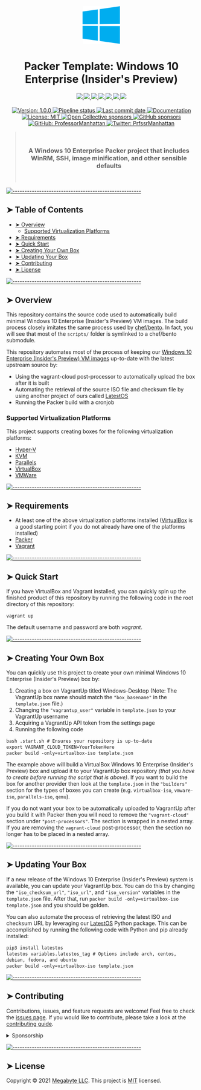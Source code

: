 <!-- ⚠️ This README has been generated from the file(s) "./.modules/docs/blueprint-readme.md" ⚠️--><div align="center">
  <center>
    <a href="https://gitlab.com/megabyte-labs/packer/windows-desktop" title="Windows 10 Enterprise (Insider's Preview) GitLab page" target="_blank">
      <img width="100" height="100" alt="Windows 10 Enterprise (Insider's Preview) logo" src="./logo.png" />
    </a>
  </center>
</div>
<div align="center">
  <center><h1 align="center">Packer Template: Windows 10 Enterprise (Insider's Preview)</h1></center>
</div>

<div align="center">
  <h4 align="center">
    <a href="https://megabyte.space" title="Megabyte Labs homepage" target="_blank">
      <img src="https://gitlab.com/megabyte-labs/assets/-/raw/master/svg/home-solid.svg" />
    </a>
    <a href="https://app.vagrantup.com/Megabyte/boxes/Windows-Desktop" title="Windows 10 Enterprise (Insider's Preview) box on VagrantUp.com" target="_blank">
      <img height="50" src="https://gitlab.com/megabyte-labs/assets/-/raw/master/svg/vagrant.svg" />
    </a>
    <a href="https://gitlab.com/megabyte-labs/packer/windows-desktop/-/blob/master/CONTRIBUTING.md" title="Learn about contributing" target="_blank">
      <img src="https://gitlab.com/megabyte-labs/assets/-/raw/master/svg/contributing-solid.svg" />
    </a>
    <a href="https://www.patreon.com/ProfessorManhattan" title="Support us on Patreon" target="_blank">
      <img src="https://gitlab.com/megabyte-labs/assets/-/raw/master/svg/support-solid.svg" />
    </a>
    <a href="https://app.slack.com/client/T01ABCG4NK1/C01NN74H0LW/details/" title="Slack chat room" target="_blank">
      <img src="https://gitlab.com/megabyte-labs/assets/-/raw/master/svg/chat-solid.svg" />
    </a>
    <a href="https://github.com/ProfessorManhattan/packer-windows-desktop" title="GitHub mirror" target="_blank">
      <img src="https://gitlab.com/megabyte-labs/assets/-/raw/master/svg/github-solid.svg" />
    </a>
    <a href="https://gitlab.com/megabyte-labs/packer/windows-desktop" title="GitLab repository" target="_blank">
      <img src="https://gitlab.com/megabyte-labs/assets/-/raw/master/svg/gitlab-solid.svg" />
    </a>
  </h4>
  <p align="center">
    <a href="https://gitlab.com/megabyte-labs/npm/windows-desktop" target="_blank">
      <img alt="Version: 1.0.0" src="https://img.shields.io/badge/version-1.0.0-blue.svg?cacheSeconds=2592000" />
    </a>
    <a href="https://gitlab.com/megabyte-labs/packer/windows-desktop/commits/master" target="_blank">
      <img alt="Pipeline status" src="https://gitlab.com/megabyte-labs/packer/windows-desktop/badges/master/pipeline.svg">
    </a>
    <a href="https://gitlab.com/megabyte-labs/packer/windows-desktop" target="_blank">
      <img alt="Last commit date" src="https://img.shields.io/github/last-commit/ProfessorManhattan/packer-windows-desktop?logo=git&logoColor=white&style=flat" />
    </a>
    <a href="https://megabyte.space/docs/packer" target="_blank">
      <img alt="Documentation" src="https://img.shields.io/badge/documentation-yes-brightgreen.svg?style=flat" />
    </a>
    <a href="https://gitlab.com/megabyte-labs/packer/windows-desktop/-/raw/master/LICENSE" target="_blank">
      <img alt="License: MIT" src="https://img.shields.io/badge/license-MIT-yellow.svg?style=flat" />
    </a>
    <a href="https://opencollective.com/megabytelabs" title="Support us on Open Collective" target="_blank">
      <img alt="Open Collective sponsors" src="https://img.shields.io/opencollective/sponsors/megabytelabs?label=Open%20Collective%20sponsors&logo=data:image/png;base64,iVBORw0KGgoAAAANSUhEUgAAACAAAAAgBAMAAACBVGfHAAAAElBMVEUAAACvzfmFsft4pfD////w+P9tuc5RAAAABHRSTlMAFBERkdVu1AAAAFxJREFUKM9jgAAXIGBAABYXMHBA4yNEXGBAAU2BMz4FIIYTNhtFgRjZPkagFAuyAhGgHAuKAlQBCBtZB4gzQALoDsN0Oobn0L2PEUCoQYgZyOjRQFiJA67IRrEbAJImNwFBySjCAAAAAElFTkSuQmCC&style=flat" />
    </a>
    <a href="https://github.com/ProfessorManhattan" title="Support us on GitHub" target="_blank">
      <img alt="GitHub sponsors" src="https://img.shields.io/github/sponsors/ProfessorManhattan?label=GitHub%20sponsors&logo=github&style=flat" />
    </a>
    <a href="https://github.com/ProfessorManhattan" target="_blank">
      <img alt="GitHub: ProfessorManhattan" src="https://img.shields.io/github/followers/ProfessorManhattan?style=social" target="_blank" />
    </a>
    <a href="https://twitter.com/PrfssrManhattan" target="_blank">
      <img alt="Twitter: PrfssrManhattan" src="https://img.shields.io/twitter/url/https/twitter.com/PrfssrManhattan.svg?style=social&label=Follow%20%40PrfssrManhattan" />
    </a>
  </p>
</div>

> </br><h3 align="center">**A Windows 10 Enterprise Packer project that includes WinRM, SSH, image minification, and other sensible defaults**</h3></br>

<!--TERMINALIZER![terminalizer_title](https://gitlab.com/megabyte-labs/ansible-roles/role_name/-/raw/master/.demo.gif)TERMINALIZER-->

[![-----------------------------------------------------](https://raw.githubusercontent.com/andreasbm/readme/master/assets/lines/aqua.png)](#table-of-contents)

## ➤ Table of Contents

- [➤ Overview](#-overview)
  - [Supported Virtualization Platforms](#supported-virtualization-platforms)
- [➤ Requirements](#-requirements)
- [➤ Quick Start](#-quick-start)
- [➤ Creating Your Own Box](#-creating-your-own-box)
- [➤ Updating Your Box](#-updating-your-box)
- [➤ Contributing](#-contributing)
- [➤ License](#-license)

[![-----------------------------------------------------](https://raw.githubusercontent.com/andreasbm/readme/master/assets/lines/aqua.png)](#overview)

## ➤ Overview

This repository contains the source code used to automatically build minimal Windows 10 Enterprise (Insider's Preview) VM images. The build process closely imitates the same process used by [chef/bento](https://github.com/chef/bento). In fact, you will see that most of the `scripts/` folder is symlinked to a chef/bento submodule.

This repository automates most of the process of keeping our [Windows 10 Enterprise (Insider's Preview) VM images](https://app.vagrantup.com/Megabyte/boxes/Windows-Desktop) up-to-date with the latest upstream source by:

- Using the vagrant-cloud post-processor to automatically upload the box after it is built
- Automating the retrieval of the source ISO file and checksum file by using another project of ours called [LatestOS](https://pypi.org/project/latestos/)
- Running the Packer build with a cronjob

### Supported Virtualization Platforms

This project supports creating boxes for the following virtualization platforms:

- [Hyper-V](https://gitlab.com/megabyte-labs/ansible-roles/hyperv) <!-- SUPPORTED_OS_HYPERV -->
- [KVM](https://gitlab.com/megabyte-labs/ansible-roles/kvm) <!-- SUPPORTED_OS_KVM -->
- [Parallels](https://gitlab.com/megabyte-labs/ansible-roles/parallels) <!-- SUPPORTED_OS_PARALLELS -->
- [VirtualBox](https://gitlab.com/megabyte-labs/ansible-roles/virtualbox) <!-- SUPPORTED_OS_VIRTUALBOX -->
- [VMWare](https://gitlab.com/megabyte-labs/ansible-roles/vmware) <!-- SUPPORTED_OS_VMWARE -->

[![-----------------------------------------------------](https://raw.githubusercontent.com/andreasbm/readme/master/assets/lines/aqua.png)](#requirements)

## ➤ Requirements

- At least one of the above virtualization platforms installed ([VirtualBox](https://gitlab.com/megabyte-labs/ansible-roles/virtualbox) is a good starting point if you do not already have one of the platforms installed)
- [Packer](https://gitlab.com/megabyte-labs/ansible-roles/packer)
- [Vagrant](https://gitlab.com/megabyte-labs/ansible-roles/vagrant)

[![-----------------------------------------------------](https://raw.githubusercontent.com/andreasbm/readme/master/assets/lines/aqua.png)](#quick-start)

## ➤ Quick Start

If you have VirtualBox and Vagrant installed, you can quickly spin up the finished product of this repository by running the following code in the root directory of this repository:

```shell
vagrant up
```

The default username and password are both _vagrant_.

[![-----------------------------------------------------](https://raw.githubusercontent.com/andreasbm/readme/master/assets/lines/aqua.png)](#creating-your-own-box)

## ➤ Creating Your Own Box

You can quickly use this project to create your own minimal Windows 10 Enterprise (Insider's Preview) box by:

1. Creating a box on VagrantUp titled Windows-Desktop (Note: The VagrantUp box name should match the `"box_basename"` in the `template.json` file.)
2. Changing the `"vagrantup_user"` variable in `template.json` to your VagrantUp username
3. Acquiring a VagrantUp API token from the settings page
4. Running the following code

```shell
bash .start.sh # Ensures your repository is up-to-date
export VAGRANT_CLOUD_TOKEN=YourTokenHere
packer build -only=virtualbox-iso template.json
```

The example above will build a VirtualBox Windows 10 Enterprise (Insider's Preview) box and upload it to your VagrantUp box repository _(that you have to create before running the script that is above)_. If you want to build the box for another provider then look at the `template.json` in the `"builders"` section for the types of boxes you can create (e.g. `virtualbox-iso`, `vmware-iso`, `parallels-iso`, `qemu`).

If you do not want your box to be automatically uploaded to VagrantUp after you build it with Packer then you will need to remove the `"vagrant-cloud"` section under `"post-processors"`. The section is wrapped in a nested array. If you are removing the `vagrant-cloud` post-processor, then the section no longer has to be placed in a nested array.

[![-----------------------------------------------------](https://raw.githubusercontent.com/andreasbm/readme/master/assets/lines/aqua.png)](#updating-your-box)

## ➤ Updating Your Box

If a new release of the Windows 10 Enterprise (Insider's Preview) system is available, you can update your VagrantUp box. You can do this by changing the `"iso_checksum_url"`, `"iso_url"`, and `"iso_version"` variables in the `template.json` file. After that, run `packer build -only=virtualbox-iso template.json` and you should be golden.

You can also automate the process of retrieving the latest ISO and checksum URL by leveraging our [LatestOS](https://pypi.org/project/latestos/) Python package. This can be accomplished by running the following code with Python and pip already installed:

```shell
pip3 install latestos
latestos variables.latestos_tag # Options include arch, centos, debian, fedora, and ubuntu
packer build -only=virtualbox-iso template.json
```

[![-----------------------------------------------------](https://raw.githubusercontent.com/andreasbm/readme/master/assets/lines/aqua.png)](#contributing)

## ➤ Contributing

Contributions, issues, and feature requests are welcome! Feel free to check the [issues page](https://gitlab.com/megabyte-labs/packer/Windows-Desktop/-/issues). If you would like to contribute, please take a look at the [contributing guide](https://gitlab.com/megabyte-labs/packer/Windows-Desktop/-/blob/master/CONTRIBUTING.md).

<details>
<summary>Sponsorship</summary>
<br/>
<blockquote>
<br/>
I create open source projects out of love. Although I have a job, shelter, and as much fast food as I can handle, it would still be pretty cool to be appreciated by the community for something I have spent a lot of time and money on. Please consider sponsoring me! Who knows? Maybe I will be able to quit my job and publish open source full time.
<br/><br/>Sincerely,<br/><br/>

**_Brian Zalewski_**<br/><br/>

</blockquote>

<a href="https://www.patreon.com/ProfessorManhattan">
  <img src="https://c5.patreon.com/external/logo/become_a_patron_button@2x.png" width="160">
</a>

</details>

[![-----------------------------------------------------](https://raw.githubusercontent.com/andreasbm/readme/master/assets/lines/aqua.png)](#license)

## ➤ License

Copyright © 2021 [Megabyte LLC](https://megabyte.space). This project is [MIT](https://gitlab.com/megabyte-labs/packer/Windows-Desktop/-/raw/master/LICENSE) licensed.
